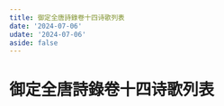 ```yaml
---
title: 御定全唐詩錄卷十四诗歌列表
date: '2024-07-06'
udate: '2024-07-06'
aside: false
---
```

# 御定全唐詩錄卷十四诗歌列表

<PoemList :list="poems" :authorMap="authorMap" :chapternum="14" />

<script setup>
const chapter = '卷十四';
import poems from '/data/qtsl/卷十四/poems.json'
import authorMap from '/data/qtsl/卷十四/author.json'
</script>
